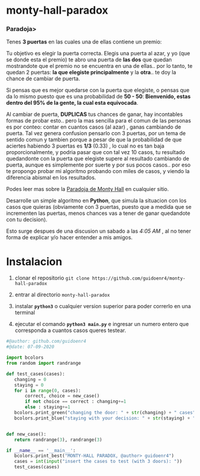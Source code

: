 # monty-hall-paradox
### Paradoja>

Tenes **3 puertas** en las cuales una de ellas contiene un premio:

Tu objetivo es elegir la puerta correcta. Elegis una puerta al azar, y yo (que se donde esta el premio) te abro una puerta de **las dos** que quedan mostrandote que el premio no se encuentra en una de ellas.. por lo tanto, te quedan 2 puertas: **la que elegiste principalmente** y la **otra**.. te doy la chance de cambiar de puerta.

Si pensas que es mejor quedarse con la puerta que elegiste, o pensas que da lo mismo puesto que es una probabilidad de **50 - 50**: 
**Bienvenido, estas dentro del 95% de la gente, la cual esta equivocada**.

Al cambiar de puerta, **DUPLICAS** tus chances de ganar, hay incontables formas de probar esto.. pero la mas sencilla para el comun de las personas es por conteo: contar en cuantos casos (al azar) , ganas cambiando de puerta.
Tal vez genera confusion pensarlo con 3 puertas, por un tema de sentido comun y tambien porque a pesar de que la probabilidad de que aciertes habiendo 3 puertas es **1/3** (0.33) , lo cual no es tan baja proporcionalmente, y podria pasar que con tal vez 10 casos, tu resultado quedandonte con la puerta que elegiste supere al resultado cambiando de puerta, aunque es simplemente por suerte y por sus pocos casos.. por eso te propongo probar mi algoritmo probando con miles de casos, y viendo la diferencia abismal en los resultados.

Podes leer mas sobre la [Paradoja de Monty Hall](https://es.wikipedia.org/wiki/Problema_de_Monty_Hall) en cualquier sitio.

Desarrolle un simple algoritmo en **Python**, que simula la situacion con los casos que quieras (obviamente con 3 puertas, puesto que a medida que se incrementen las puertas, menos chances vas a tener de ganar quedandote con tu decision).

Esto surge despues de una discusion un sabado a las *4:05 AM* , al no tener forma de explicar y/o hacer entender a mis amigos.


# Instalacion

 1. clonar el repositorio `git clone https://github.com/guidoenr4/monty-hall-paradox`
 
 2. entrar al directorio `monty-hall-paradox`
 
 3. instalar **`python3`** o cualquier version superior para poder correrlo en una terminal
 
 4. ejecutar el comando **`python3 main.py`** e ingresar un numero entero que corresponda a cuantos casos queres testear.
 
 ```python
#@author: github.com/guidoenr4
#@date: 07-09-2020

import bcolors
from random import randrange

def test_cases(cases):
    changing = 0
    staying = 0
    for i in range(0, cases):
        correct, choice = new_case()
        if not choice == correct : changing+=1
        else : staying+=1
    bcolors.print_green("changing the door: " + str(changing) + " cases" )
    bcolors.print_blue("staying with your decision: " + str(staying) + " cases" )


def new_case():
    return randrange(3), randrange(3)

if __name__ == '__main__':
    bcolors.print_best("MONTY-HALL PARADOX, @author> guidoenr4")
    cases = int(input("insert the cases to test (with 3 doors): "))
    test_cases(cases)
 
 ```
 
 
 
 




